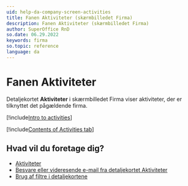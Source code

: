 ```yaml
---
uid: help-da-company-screen-activities
title: Fanen Aktiviteter (skærmbilledet Firma)
description: Fanen Aktiviteter (skærmbilledet Firma)
author: SuperOffice RnD
so.date: 06.29.2022
keywords: firma
so.topic: reference
language: da
---
```


# Fanen Aktiviteter

Detaljekortet **Aktiviteter** i skærmbilledet Firma viser aktiviteter, der er tilknyttet det pågældende firma.

[!include[Intro to activities](../../../learn/includes/intro-activities.md)]

[!include[Contents of Activities tab](../../../learn/includes/activities-tab.md)]

## Hvad vil du foretage dig?

* [Aktiviteter][1]
* [Besvare eller videresende e-mail fra detaljekortet Aktiviteter][3]
* [Brug af filtre i detaljekortene][5]

<!-- Referenced links -->
[1]: ../../../learn/activity/index.md
[3]: ../../../learn/activity/send-email.md
[5]: ../../../learn/section-tabs/filter.md

<!-- Referenced images -->
